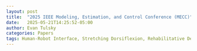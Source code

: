 ```yaml
---
layout: post
title:  "2025 IEEE Modeling, Estimation, and Control Conference (MECC)"
date:   2025-05-21T14:25:52-05:00
author: Evan Tulsky
categories: Papers
tags: Human-Robot Interface, Stretching Dorsiflexion, Rehabilitative Devices
---
```

